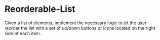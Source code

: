 # Reorderable-List
Given a list of elements, implement the necessary logic to let the user reorder the list with a set of up/down buttons or icons located on the right side of each item.
